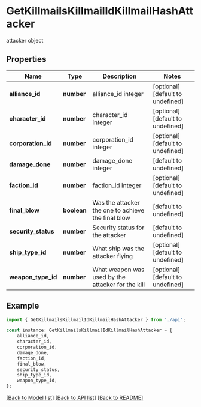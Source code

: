 # GetKillmailsKillmailIdKillmailHashAttacker

attacker object

## Properties

Name | Type | Description | Notes
------------ | ------------- | ------------- | -------------
**alliance_id** | **number** | alliance_id integer | [optional] [default to undefined]
**character_id** | **number** | character_id integer | [optional] [default to undefined]
**corporation_id** | **number** | corporation_id integer | [optional] [default to undefined]
**damage_done** | **number** | damage_done integer | [default to undefined]
**faction_id** | **number** | faction_id integer | [optional] [default to undefined]
**final_blow** | **boolean** | Was the attacker the one to achieve the final blow  | [default to undefined]
**security_status** | **number** | Security status for the attacker  | [default to undefined]
**ship_type_id** | **number** | What ship was the attacker flying  | [optional] [default to undefined]
**weapon_type_id** | **number** | What weapon was used by the attacker for the kill  | [optional] [default to undefined]

## Example

```typescript
import { GetKillmailsKillmailIdKillmailHashAttacker } from './api';

const instance: GetKillmailsKillmailIdKillmailHashAttacker = {
    alliance_id,
    character_id,
    corporation_id,
    damage_done,
    faction_id,
    final_blow,
    security_status,
    ship_type_id,
    weapon_type_id,
};
```

[[Back to Model list]](../README.md#documentation-for-models) [[Back to API list]](../README.md#documentation-for-api-endpoints) [[Back to README]](../README.md)
